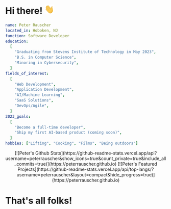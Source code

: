 # Hi there! <img src="https://raw.githubusercontent.com/peterrauscher/peterrauscher/master/wave.gif" width="30px" height="30px" />

```yaml
name: Peter Rauscher
located_in: Hoboken, NJ
function: Software Developer
education:
  [
    "Graduating from Stevens Institute of Technology in May 2023",
    "B.S. in Computer Science",
    "Minoring in Cybersecurity",
  ]
fields_of_interest:
  [
    "Web Development",
    "Application Development",
    "AI/Machine Learning",
    "SaaS Solutions",
    "DevOps/Agile",
  ]
2023_goals:
  [
    "Become a full-time developer",
    "Ship my first AI-based product (coming soon)",
  ]
hobbies: ["Lifting", "Cooking", "Films", "Being outdoors"]
```

<div align="center">
    [![Peter's Github Stats](https://github-readme-stats.vercel.app/api?username=peterrauscher&show_icons=true&count_private=true&include_all_commits=true)](https://peterrauscher.github.io)
    [![Peter's Featured Projects](https://github-readme-stats.vercel.app/api/top-langs/?username=peterrauscher&layout=compact&hide_progress=true)](https://peterrauscher.github.io)
</div>

# That's all folks!
